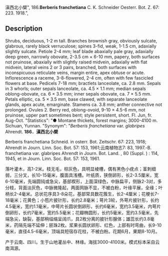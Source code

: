 滇西北小檗",
186.**Berberis franchetiana** C. K. Schneider Oesterr. Bot. Z. 67: 223. 1918.",

## Description
Shrubs, deciduous, 1-2 m tall. Branches brownish gray, obviously sulcate, glabrous, rarely black verruculose; spines 3-fid, weak, 1-1.5 cm, adaxially slightly sulcate. Petiole 2-4 mm; leaf blade abaxially pale gray, adaxially deep green, narrowly obovate, 2-3.5 cm × 6-10 mm, papery, both surfaces not pruinose, abaxially with slightly raised midvein, adaxially with flat midvein, lateral veins 2 or 3 pairs, branched, both surfaces with inconspicuous reticulate veins, margin entire, apex obtuse or acute. Inflorescence a raceme, 3-8-flowered, 2-4 cm, often with few fascicled flowers at base. Pedicels 7-18 mm; bractlets lanceolate, ca. 2.8 mm. Sepals in 3 whorls; outer sepals lanceolate, ca. 4.5 × 1.1 mm; median sepals oblong-obovate, ca. 6 × 3.5 mm; inner sepals obovate, ca. 7 × 5.5 mm. Petals elliptic, ca. 5 × 3.5 mm, base clawed, with separate lanceolate glands, apex acute, emarginate. Stamens ca. 3.8 mm; anther connective not prolonged. Ovules 2. Berry red, oblong-ovoid, 9-10 × 4.5-6 mm, not pruinose, upper part sometimes bent; style persistent, short. Fl. Jun, fr. Aug-Oct.
  "Statistics": "● Montane thickets, forest margins; 3000-4100 m. Sichuan, Yunnan.
  "Synonym": "*Berberis franchetiana* var. *glabripes* Ahrendt.
**186．滇西北小檗**

Berberis franchetiana Schneid. in osterr. Bot. Zeitschr. 67: 223, 1918; Ahrendt in Journ. Linn. Soc. Bot. 57: 153, 1961;云南植物志7: 83, 1997.-B. franchetiana var. glabripes Ahrendt in Journ. Bot. Land. , 80 (Suppl. ) : 114, 1945, et in Journ. Linn. Soc. Bot. 57: 153, 1961.

落叶灌木，高1-2米。枝无毛，棕灰色，具明显棱槽，偶有黑色小疣点；茎刺细弱，三分叉，长10-15毫米，腹面具浅槽。叶纸质，狭倒卵形，长2-3.5厘米，宽6-10毫米，先端圆钝或急尖，基部楔形，上面深绿色，中脉扁平，侧脉2-3对，多分枝，背面淡灰色，中脉微隆起，两面网脉不显，不被白粉，叶缘平展，全缘；叶柄长2-4毫米。总状花序具3-8朵花，基部常具数花簇生，长2-4厘米；花梗长7-18毫米；花黄色；小苞片披针形，长约2.8毫米；萼片3轮，外萼片披针形，长约4.5毫米，宽约1.1毫米，中萼片长圆状倒卵形，长约6毫米，宽约3.5毫米，内萼片倒卵形，长约7毫米，宽约5.5毫米；花瓣椭圆形，长约5毫米，宽约3.5毫米，先端急尖，缺裂，基部稍缢缩呈阔爪，具2枚分离的披针形腺体；雄蕊长约3.8毫米，药隔先端不延伸；胚珠2枚。浆果长圆状卵形、红色，上部有时弯曲，长9-10毫米，直径4.5-6毫米，顶端具短宿存花柱，不被白粉。花期6月，果期8-10月。

产于云南、四川。生于山地灌丛中、林缘。海拔3000-4100米。模式标本采自云南洱源。
